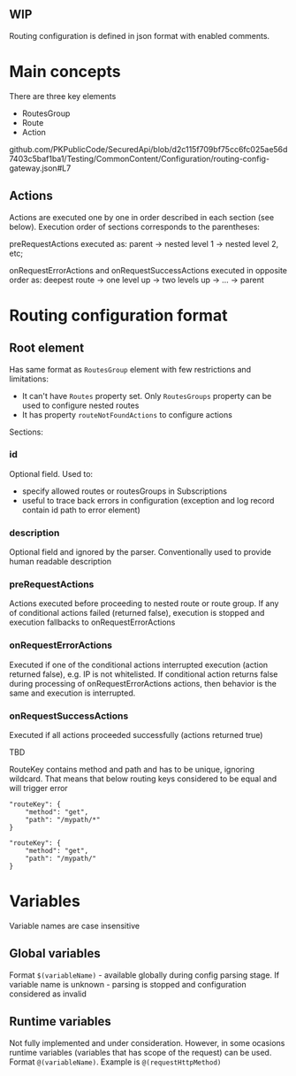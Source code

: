 ## WIP

Routing configuration is defined in json format with enabled comments.

# Main concepts
There are three key elements
* RoutesGroup
* Route
* Action

github.com/PKPublicCode/SecuredApi/blob/d2c115f709bf75cc6fc025ae56d7403c5baf1ba1/Testing/CommonContent/Configuration/routing-config-gateway.json#L7

## Actions
Actions are executed one by one in order described in each section (see below). Execution order of sections corresponds to the parentheses: 

preRequestActions executed as: parent -> nested level 1 -> nested level 2, etc; 

onRequestErrorActions and onRequestSuccessActions executed in opposite order as: deepest route -> one level up -> two levels up -> ... -> parent

# Routing configuration format
## Root element
Has same format as ```RoutesGroup``` element with few restrictions and limitations:
* It can't have ```Routes``` property set. Only ```RoutesGroups``` property can be used to configure nested routes
* It has property ```routeNotFoundActions``` to configure actions

Sections:
### id
Optional field. Used to:
* specify allowed routes or routesGroups in Subscriptions
* useful to trace back errors in configuration (exception and log record contain id path to error element)

### description
Optional field and ignored by the parser. Conventionally used to provide human readable description

### preRequestActions 
Actions executed before proceeding to nested route or route group. If any of conditional actions failed (returned false), execution is stopped and execution fallbacks to onRequestErrorActions

### onRequestErrorActions
Executed if one of the conditional actions interrupted execution (action returned false), e.g. IP is not whitelisted. If conditional action returns false during processing of onRequestErrorActions actions, then behavior is the same and execution is interrupted.

### onRequestSuccessActions
Executed if all actions proceeded successfully (actions returned true)


TBD


RouteKey contains method and path and has to be unique, ignoring wildcard. That means that below routing keys considered to be equal and will trigger error
```
"routeKey": {
    "method": "get",
    "path": "/mypath/*"
}
```
```
"routeKey": {
    "method": "get",
    "path": "/mypath/"
}
```

# Variables
Variable names are case insensitive

## Global variables
Format ```$(variableName)``` - available globally during config parsing stage. If variable name is unknown - parsing is stopped and configuration considered as invalid

## Runtime variables
Not fully implemented and under consideration. However, in some ocasions runtime variables (variables that has scope of the request) can be used.
Format ```@(variableName)```. Example is ```@(requestHttpMethod)```